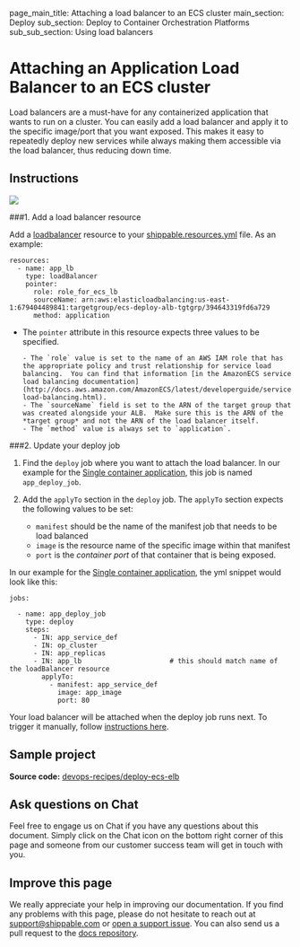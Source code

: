 page_main_title: Attaching a load balancer to an ECS cluster
main_section: Deploy
sub_section: Deploy to Container Orchestration Platforms
sub_sub_section: Using load balancers

# Attaching an Application Load Balancer to an ECS cluster

Load balancers are a must-have for any containerized application that wants to run on a cluster.
You can easily add a load balancer and apply it to the specific image/port that you want exposed. This makes it easy to repeatedly deploy new services while always making them accessible via the load balancer, thus reducing down time.

## Instructions

<img src="/images/deploy/usecases/deploy_ecs_lb.png"/>

###1. Add a load balancer resource

Add a [loadbalancer](/platform/workflow/resource/loadbalancer/#loadbalancer) resource to your [shippable.resources.yml](/platform/tutorial/workflow/shippable-resources-yml/) file. As an example:

```
resources:
  - name: app_lb
    type: loadBalancer
    pointer:
      role: role_for_ecs_lb
      sourceName: arn:aws:elasticloadbalancing:us-east-1:679404489841:targetgroup/ecs-deploy-alb-tgtgrp/394643319fd6a729
      method: application
```


* The `pointer` attribute in this resource expects three values to be specified.

      - The `role` value is set to the name of an AWS IAM role that has the appropriate policy and trust relationship for service load balancing.  You can find that information [in the AmazonECS service load balancing documentation](http://docs.aws.amazon.com/AmazonECS/latest/developerguide/service-load-balancing.html).  
      - The `sourceName` field is set to the ARN of the target group that was created alongside your ALB.  Make sure this is the ARN of the *target group* and not the ARN of the load balancer itself.
      - The `method` value is always set to `application`.


###2. Update your deploy job

1. Find the `deploy` job where you want to attach the load balancer. In our example for the [Single container application](/deploy/cd_of_single_container_applications_to_orchestration_platforms), this job is named `app_deploy_job`.

2. Add the `applyTo` section in the `deploy` job. The `applyTo` section expects the following values to be set:

      - `manifest` should be the name of the manifest job that needs to be load balanced
      - `image` is the resource name of the specific image within that manifest
      - `port` is the *container port* of that container that is being exposed.

In our example for the [Single container application](/deploy/cd_of_single_container_applications_to_orchestration_platforms), the yml snippet would look like this:

```
jobs:

  - name: app_deploy_job
    type: deploy
    steps:
      - IN: app_service_def
      - IN: op_cluster
      - IN: app_replicas
      - IN: app_lb                      # this should match name of the loadBalancer resource
        applyTo:
          - manifest: app_service_def
            image: app_image
            port: 80
```

Your load balancer will be attached when the deploy job runs next. To trigger it manually, follow [instructions here](/platform/workflow/job/overview/#when-does-a-job-execute).

## Sample project
**Source code:** [devops-recipes/deploy-ecs-elb](https://github.com/devops-recipes/deploy-ecs-lb)

## Ask questions on Chat

Feel free to engage us on Chat if you have any questions about this document. Simply click on the Chat icon on the bottom right corner of this page and someone from our customer success team will get in touch with you.

## Improve this page

We really appreciate your help in improving our documentation. If you find any problems with this page, please do not hesitate to reach out at [support@shippable.com](mailto:support@shippable.com) or [open a support issue](https://www.github.com/Shippable/support/issues). You can also send us a pull request to the [docs repository](https://www.github.com/Shippable/docs).
